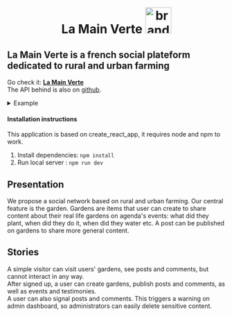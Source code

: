 <h1 align="center">
  <strong align="center">La Main Verte</strong>
  <a href="https://la-main-verte.herokuapp.com/"

  <img
    src="pictures.kitties.netlib.re/storage/lamainverte/brand.svg"          
    width="60px"
    height="60px"
    alt="brand logo">
  </a>
</h1>

## __La Main Verte__ is a french social plateform dedicated to rural and urban farming

Go check it: __[La Main Verte](https://la-main-verte.herokuapp.com/)__   
The API behind is also on [github](https://github.com/AmauryDBZ/NEXT_API_LaMainVerte).
<details>
<summary>Example</summary>

flibustier [at] yopmail.com || azerty
</details>   

#### Installation instructions

This application is based on create_react_app, it requires node and npm to work.
1. Install dependencies: `npm install`
2. Run local server : `npm run dev`

## Presentation
We propose a social network based on rural and urban farming. Our central feature is the garden. Gardens are items that user can create to share content about their real life gardens on agenda's events: what did they plant, when did they do it, when did they water etc. A post can be published on gardens to share more general content.

## Stories
A simple visitor can visit users' gardens, see posts and comments, but cannot interact in any way.  
After signed up, a user can create gardens, publish posts and comments, as well as events and testimonies.  
A user can also signal posts and comments. This triggers a warning on admin dashboard, so administrators can easily delete sensitive content.
